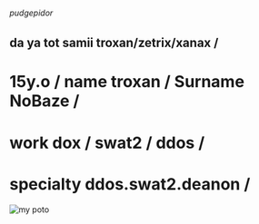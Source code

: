 ###### pudgepidor
## da ya tot samii troxan/zetrix/xanax / 
# 15y.o / name troxan / Surname NoBaze / 
# work dox / swat2 / ddos / 
# specialty ddos.swat2.deanon / 
![my poto]([https://steamuserimages-a.akamaihd.net/ugc/2051996230442851145/CF6EE876376B70107488D62545DED2DA1AF962C7/?imw=268&imh=268&ima=fit&impolicy=Letterbox&imcolor=%23000000&letterbox=true](https://encrypted-tbn0.gstatic.com/images?q=tbn:ANd9GcQ8Ezd-vumP_zIsb7dI9CInT5cZ0SMhN712ow&s))
